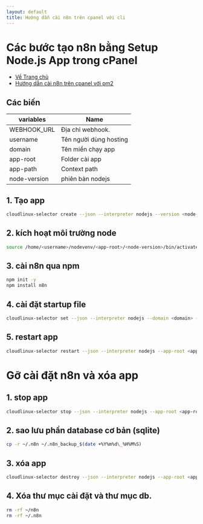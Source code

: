 ```yaml
---
layout: default
title: Hướng dẫn cài n8n trên cpanel với cli
---
```


<!-- @format -->

# Các bước tạo n8n bằng Setup Node.js App trong cPanel

- [Về Trang chủ](../)
- [Hướng dẫn cài n8n trên cpanel với pm2](../pm2/)

## Các biến

| variables    | Name                   |
| ------------ | ---------------------- |
| WEBHOOK_URL  | Địa chỉ webhook.       |
| username     | Tên người dùng hosting |
| domain       | Tên miền chạy app      |
| app-root     | Folder cài app         |
| app-path     | Context path           |
| node-version | phiên bản nodejs       |

## 1. Tạo app

```bash
cloudlinux-selector create --json --interpreter nodejs --version <node-version> --app-root <app-root> --domain <domain> --app-uri <app-path> --env '{"DB_TYPE":"sqlite","N8N_RELEASE_TYPE":"stable","WEBHOOK_URL":"<WEBHOOK_URL>","N8N_DIAGNOSTICS_ENABLED":"false","N8N_SKIP_WEBHOOK_DEREGISTRATION_SHUTDOWN":"true"}'
```

## 2. kích hoạt môi trường node

```bash
source /home/<username>/nodevenv/<app-root>/<node-version>/bin/activate && cd /home/<username>/<app-root>
```

## 3. cài n8n qua npm

```bash
npm init -y
npm install n8n
```

## 4. cài đặt startup file

```bash
cloudlinux-selector set --json --interpreter nodejs --domain <domain> --app-root <app-root> --startup-file node_modules/n8n/bin/n8n --skip-web-check
```

## 5. restart app

```bash
cloudlinux-selector restart --json --interpreter nodejs --app-root <app-root>
```

# Gỡ cài đặt n8n và xóa app

## 1. stop app

```bash
cloudlinux-selector stop --json --interpreter nodejs --app-root <app-root>
```

## 2. sao lưu phần database cơ bản (sqlite)

```bash
cp -r ~/.n8n ~/.n8n_backup_$(date +%Y%m%d\_%H%M%S)
```

## 3. xóa app

```bash
cloudlinux-selector destroy --json --interpreter nodejs --app-root <app-root>
```

## 4. Xóa thư mục cài đặt và thư mục db.

```bash
rm -rf ~/n8n
rm -rf ~/.n8n
```
